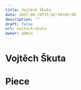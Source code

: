 ```yaml
---
title: Vojtěch Škuta
date: 2022-06-24T15:02:56+02:00
description: ""
draft: false
url: vojtech-skuta
owner: admin
---
```

# Vojtěch Škuta

<!-- SECTION BREAK -->
# Piece
